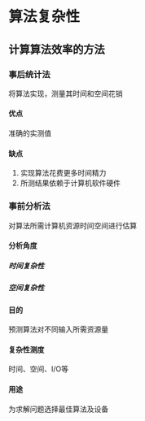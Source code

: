 # 算法复杂性

## 计算算法效率的方法

### 事后统计法

将算法实现，测量其时间和空间花销

#### 优点

准确的实测值

#### 缺点

1. 实现算法花费更多时间精力
2. 所测结果依赖于计算机软件硬件

### 事前分析法

对算法所需计算机资源时间空间进行估算

#### 分析角度

##### 时间复杂性

##### 空间复杂性

#### 目的

预测算法对不同输入所需资源量

#### 复杂性测度

时间、空间、I/O等

#### 用途

为求解问题选择最佳算法及设备